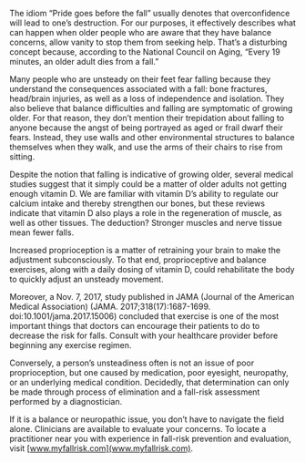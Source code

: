 The idiom “Pride goes before the fall” usually denotes that overconfidence will lead to one’s destruction. For our purposes, it effectively describes what can happen when older people who are aware that they have balance concerns, allow vanity to stop them from seeking help. That’s a disturbing concept because, according to the National Council on Aging, “Every 19 minutes, an older adult dies from a fall.”

Many people who are unsteady on their feet fear falling because they understand the consequences associated with a fall: bone fractures, head/brain injuries, as well as a loss of independence and isolation. They also believe that balance difficulties and falling are symptomatic of growing older. For that reason, they don’t mention their trepidation about falling to anyone because the angst of being portrayed as aged or frail dwarf their fears. Instead, they use walls and other environmental structures to balance themselves when they walk, and use the arms of their chairs to rise from sitting.

Despite the notion that falling is indicative of growing older, several medical studies suggest that it simply could be a matter of older adults not getting enough vitamin D. We are familiar with vitamin D’s ability to regulate our calcium intake and thereby strengthen our bones, but these reviews indicate that vitamin D also plays a role in the regeneration of muscle, as well as other tissues. The deduction? Stronger muscles and nerve tissue mean fewer falls.

Increased proprioception is a matter of retraining your brain to make the adjustment subconsciously. To that end, proprioceptive and balance exercises, along with a daily dosing of vitamin D, could rehabilitate the body to quickly adjust an unsteady movement.

Moreover, a Nov. 7, 2017, study published in JAMA (Journal of the American Medical Association) (JAMA. 2017;318(17):1687-1699. doi:10.1001/jama.2017.15006) concluded that exercise is one of the most important things that doctors can encourage their patients to do to decrease the risk for falls. Consult with your healthcare provider before beginning any exercise regimen.

Conversely, a person’s unsteadiness often is not an issue of poor proprioception, but one caused by medication, poor eyesight, neuropathy, or an underlying medical condition. Decidedly, that determination can only be made through process of elimination and a fall-risk assessment performed by a diagnostician.

 If it is a balance or neuropathic issue, you don’t have to navigate the field alone. Clinicians are available to evaluate your concerns. To locate a practitioner near you with experience in fall-risk prevention and evaluation, visit [www.myfallrisk.com](www.myfallrisk.com).